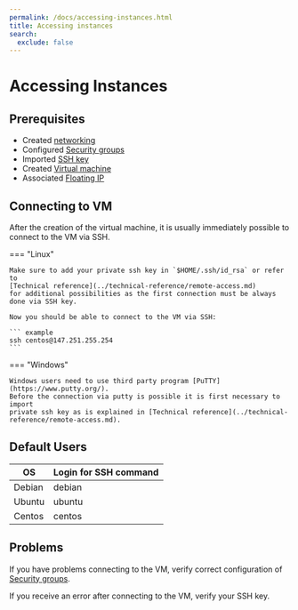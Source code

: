 ```yaml
---
permalink: /docs/accessing-instances.html
title: Accessing instances
search:
  exclude: false
---
```


# Accessing Instances

## Prerequisites

- Created [networking](../how-to-guides/create-networking.md)
- Configured [Security groups](../getting-started/creating-first-infrastructure.md#update-security-group)
- Imported [SSH key](../getting-started/creating-first-infrastructure.md#create-key-pair)
- Created [Virtual machine](../getting-started/creating-first-infrastructure.md#create-virtual-machine-instance)
- Associated [Floating IP](../how-to-guides/allocating-floating-ips.md)

## Connecting to VM

After the creation of the virtual machine, it is usually immediately possible to
connect to the VM via SSH.

=== "Linux"

    Make sure to add your private ssh key in `$HOME/.ssh/id_rsa` or refer to
    [Technical reference](../technical-reference/remote-access.md)
    for additional possibilities as the first connection must be always done via SSH key.

    Now you should be able to connect to the VM via SSH:

    ``` example
    ssh centos@147.251.255.254
    ```

=== "Windows"

    Windows users need to use third party program [PuTTY](https://www.putty.org/).
    Before the connection via putty is possible it is first necessary to import
    private ssh key as is explained in [Technical reference](../technical-reference/remote-access.md).

## Default Users

| OS     | Login for SSH command |
|--------|-----------------------|
| Debian | debian                |
| Ubuntu | ubuntu                |
| Centos | centos                |

## Problems

If you have problems connecting to the VM, verify correct configuration of
[Security groups](../how-to-guides/managing-security-groups.md).

If you receive an error after connecting to the VM, verify your SSH key.
